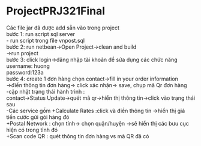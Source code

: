 # ProjectPRJ321Final

Các file jar đã được add sẵn vào trong project<br />
bước 1: run script sql server <br />
	- run script trong file vnpost.sql<br />
bước 2: run netbean->Open Project->clean and build<br />
	->run project<br />
bước 3: click login->đăng nhập tài khoản để sửa dụng các chức năng<br />
	username: huong<br />
	password:123a<br />
bước 4: create 1 đơn hàng chọn contact->fill in your order information<br />
	->điền thông tin đơn hàng-> click xác nhận-> save, chụp mã Qr đơn hàng <br />
        -cập nhật trạng thái hành trình :<br />
           contact->Status Update->quét mã qr->hiển thị thông tin->click vào trạng thái sau <br />
        -Các service gồm +Calculate Rates :click và điền thông tin ->hiển thị giá tiền cước gửi gói hàng đó<br />
			 +Postal Network : chọn tỉnh-> chọn quận/huyện ->sẽ hiển thị các bưu cục hiện có trong tỉnh đó<br />
 			 +Scan code QR : quét thông tin đơn hàng vs mà QR đã có <br />
